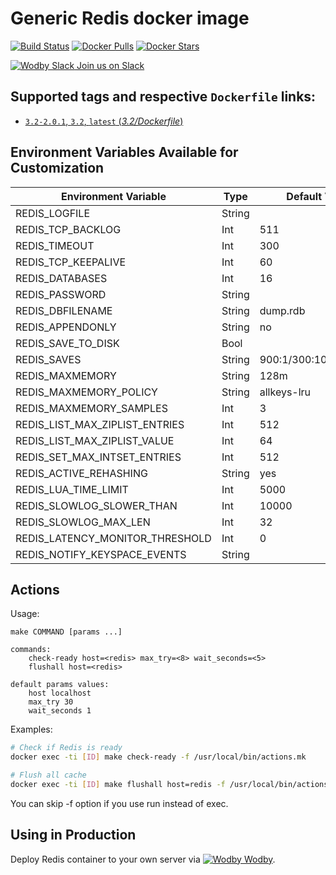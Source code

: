 # Generic Redis docker image

[![Build Status](https://travis-ci.org/wodby/redis.svg?branch=master)](https://travis-ci.org/wodby/redis)
[![Docker Pulls](https://img.shields.io/docker/pulls/wodby/redis.svg)](https://hub.docker.com/r/wodby/redis)
[![Docker Stars](https://img.shields.io/docker/stars/wodby/redis.svg)](https://hub.docker.com/r/wodby/redis)

[![Wodby Slack](https://www.google.com/s2/favicons?domain=www.slack.com) Join us on Slack](https://slack.wodby.com/)

## Supported tags and respective `Dockerfile` links:

- [`3.2-2.0.1`, `3.2`, `latest` (*3.2/Dockerfile*)](https://github.com/wodby/redis/tree/master/3.2/Dockerfile)

## Environment Variables Available for Customization

| Environment Variable | Type | Default Value | Description |
| -------------------- | -----| ------------- | ----------- |
| REDIS_LOGFILE                     | String |                          | |
| REDIS_TCP_BACKLOG                 | Int    | 511                      | | 
| REDIS_TIMEOUT                     | Int    | 300                      | |
| REDIS_TCP_KEEPALIVE               | Int    | 60                       | |
| REDIS_DATABASES                   | Int    | 16                       | |
| REDIS_PASSWORD                    | String |                          | |
| REDIS_DBFILENAME                  | String | dump.rdb                 | |                                    
| REDIS_APPENDONLY                  | String | no                       | |
| REDIS_SAVE_TO_DISK                | Bool   |                          | |
| REDIS_SAVES                       | String | 900:1/300:10/60:10000    | |
| REDIS_MAXMEMORY                   | String | 128m                     | |
| REDIS_MAXMEMORY_POLICY            | String | allkeys-lru              | |
| REDIS_MAXMEMORY_SAMPLES           | Int    | 3                        | |
| REDIS_LIST_MAX_ZIPLIST_ENTRIES    | Int    | 512                      | |
| REDIS_LIST_MAX_ZIPLIST_VALUE      | Int    | 64                       | |
| REDIS_SET_MAX_INTSET_ENTRIES      | Int    | 512                      | |
| REDIS_ACTIVE_REHASHING            | String | yes                      | |
| REDIS_LUA_TIME_LIMIT              | Int    | 5000                     | |
| REDIS_SLOWLOG_SLOWER_THAN         | Int    | 10000                    | |
| REDIS_SLOWLOG_MAX_LEN             | Int    | 32                       | |
| REDIS_LATENCY_MONITOR_THRESHOLD   | Int    | 0                        | |
| REDIS_NOTIFY_KEYSPACE_EVENTS      | String |                          | |

## Actions

Usage:
```
make COMMAND [params ...]
 
commands:
    check-ready host=<redis> max_try=<8> wait_seconds=<5>
    flushall host=<redis>  
    
default params values:
    host localhost
    max_try 30
    wait_seconds 1
```

Examples:

```bash
# Check if Redis is ready
docker exec -ti [ID] make check-ready -f /usr/local/bin/actions.mk

# Flush all cache
docker exec -ti [ID] make flushall host=redis -f /usr/local/bin/actions.mk
```

You can skip -f option if you use run instead of exec. 

## Using in Production

Deploy Redis container to your own server via [![Wodby](https://www.google.com/s2/favicons?domain=wodby.com) Wodby](https://wodby.com).
